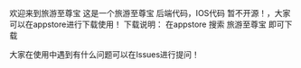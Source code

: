 欢迎来到旅游至尊宝
这是一个旅游至尊宝 后端代码，IOS代码 暂不开源！，大家可以在appstore进行下载使用！
下载说明：
在appstore 搜索 旅游至尊宝 即可下载

大家在使用中遇到有什么问题可以在Issues进行提问！

